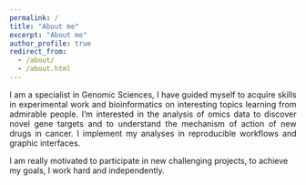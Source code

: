 ```yaml
---
permalink: /
title: "About me"
excerpt: "About me"
author_profile: true
redirect_from: 
  - /about/
  - /about.html
---
```

<div style="text-align: justify">

I am a specialist in Genomic Sciences, I have guided myself to acquire skills in experimental work and bioinformatics on interesting topics learning from admirable people. I’m interested in the analysis of omics data to discover novel gene targets and to understand the mechanism of action of new drugs in cancer. I implement my analyses in reproducible workflows and graphic interfaces. 
</div>
I am really motivated to participate in new challenging projects, to achieve my goals, I work hard and independently.
